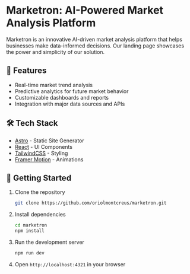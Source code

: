 # Marketron: AI-Powered Market Analysis Platform

Marketron is an innovative AI-driven market analysis platform that helps businesses make data-informed decisions. Our landing page showcases the power and simplicity of our solution.

## 🚀 Features

- Real-time market trend analysis
- Predictive analytics for future market behavior
- Customizable dashboards and reports
- Integration with major data sources and APIs

## 🛠️ Tech Stack

- [Astro](https://astro.build/) - Static Site Generator
- [React](https://reactjs.org/) - UI Components
- [TailwindCSS](https://tailwindcss.com/) - Styling
- [Framer Motion](https://www.framer.com/motion/) - Animations

## 🏁 Getting Started

1. Clone the repository

   ``` bash
   git clone https://github.com/oriolmontcreus/marketron.git
   ```

2. Install dependencies

   ``` bash
   cd marketron
   npm install
   ```

3. Run the development server

   ``` bash
   npm run dev
   ```

4. Open `http://localhost:4321` in your browser
